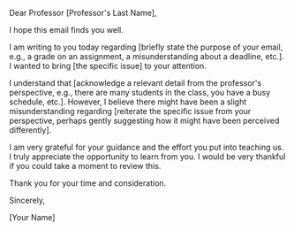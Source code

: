 Dear Professor [Professor's Last Name],

I hope this email finds you well.

I am writing to you today regarding [briefly state the purpose of your email, e.g., a grade on an assignment, a misunderstanding about a deadline, etc.]. I wanted to bring [the specific issue] to your attention.

I understand that [acknowledge a relevant detail from the professor's perspective, e.g., there are many students in the class, you have a busy schedule, etc.]. However, I believe there might have been a slight misunderstanding regarding [reiterate the specific issue from your perspective, perhaps gently suggesting how it might have been perceived differently].

I am very grateful for your guidance and the effort you put into teaching us. I truly appreciate the opportunity to learn from you. I would be very thankful if you could take a moment to review this.

Thank you for your time and consideration.

Sincerely,

[Your Name]